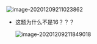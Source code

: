 ![image-20201209211023862](https://cdn.jsdelivr.net/gh/smallzhong/picgo-pic-bed/image-20201209211023862.png)

+ 这题为什么不是16？？？

  ![image-20201209211849018](https://cdn.jsdelivr.net/gh/smallzhong/picgo-pic-bed/image-20201209211849018.png)